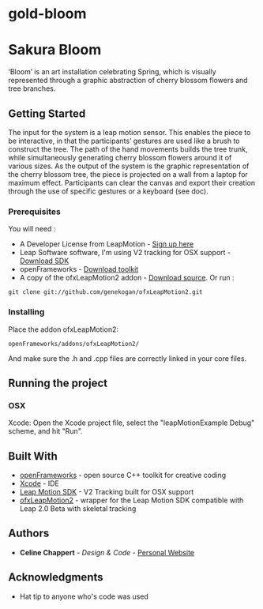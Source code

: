 # gold-bloom

# Sakura Bloom

‘Bloom’ is an art installation celebrating Spring, which is visually represented through a graphic abstraction of cherry blossom flowers and tree branches.


## Getting Started

The input for the system is a leap motion sensor. This enables the piece to be interactive, in that the participants’ gestures are used like a brush to construct the tree. The path of the hand movements builds the tree trunk, while simultaneously generating cherry blossom flowers around it of various sizes.
As the output of the system is the graphic representation of the cherry blossom tree, the piece is projected on a wall from a laptop for maximum effect.
Participants can clear the canvas and export their creation through the use of specific gestures or a keyboard (see doc).


### Prerequisites 

You will need :

* A Developer License from LeapMotion - [Sign up here](https://www.leapmotion.com/developers)
* Leap Software software, I'm using V2 tracking for OSX support - [Download SDK](https://developer.leapmotion.com/sdk/v2)
* openFrameworks - [Download toolkit](http://openframeworks.cc/)
* A copy of the ofxLeapMotion2 addon - [Download source](http://github.com/genekogan/ofxLeapMotion2). Or run : 

```
git clone git://github.com/genekogan/ofxLeapMotion2.git
```

### Installing

Place the addon ofxLeapMotion2:

```
openFrameworks/addons/ofxLeapMotion2/
```

And make sure the .h and .cpp files are correctly linked in your core files.


## Running the project

### OSX

Xcode: Open the Xcode project file, select the "leapMotionExample Debug" scheme, and hit "Run".

## Built With

* [openFrameworks](http://openframeworks.cc/) - open source C++ toolkit for creative coding
* [Xcode](https://developer.apple.com/xcode/) - IDE
* [Leap Motion SDK](https://developer.leapmotion.com/sdk/v2) - V2 Tracking built for OSX support 
* [ofxLeapMotion2](https://github.com/genekogan/ofxLeapMotion2) - wrapper for the Leap Motion SDK compatible with Leap 2.0 Beta with skeletal tracking 


## Authors

* **Celine Chappert** - *Design & Code* - [Personal Website](https://www.celinechappert.com)


## Acknowledgments

* Hat tip to anyone who's code was used


